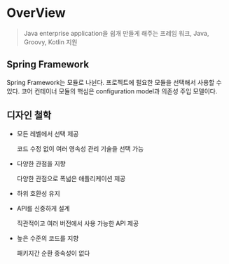 # OverView

> Java enterprise application을 쉽개 만들게 해주는 프레임 워크, Java, Groovy, Kotlin 지원

## Spring Framework

Spring Framework는 모듈로 나뉜다. 프로젝트에 필요한 모듈을 선택해서 사용할 수 있다. 코어 컨테이너 모듈의 핵심은 configuration model과 의존성 주입 모델이다.

## 디자인 철학

- 모든 레벨에서 선택 제공

  코드 수정 없이 여러 영속성 관리 기술을 선택 가능

- 다양한 관점을 지향

  다양한 관점으로 폭넓은 애플리케이션 제공

- 하위 호환성 유지

- API를 신중하게 설계

  직관적이고 여러 버전에서 사용 가능한 API 제공

- 높은 수준의 코드를 지향

  패키지간 순환 종속성이 없다